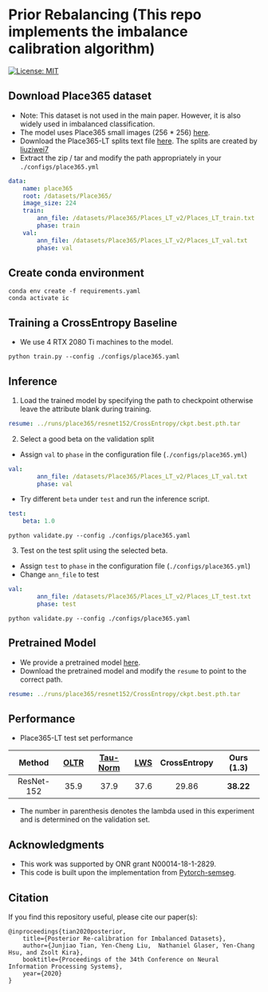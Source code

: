 # Prior Rebalancing (This repo implements the imbalance calibration algorithm)
[![License: MIT](https://img.shields.io/badge/License-MIT-yellow.svg)](https://opensource.org/licenses/MIT) 

## Download Place365 dataset
- Note: This dataset is not used in the main paper. However, it is also widely used in imbalanced classification. 
- The model uses Place365 small images (256 * 256) [here](http://places2.csail.mit.edu/download.html).
- Download the Place365-LT splits text file [here](https://drive.google.com/file/d/14UrlzxUi12JJIX2U8NE6GFgUhsSvrUHm/view?usp=sharing). The splits are created by [liuziwei7](https://github.com/zhmiao/OpenLongTailRecognition-OLTR) 
- Extract the zip / tar and modify the path appropriately in your `./configs/place365.yml`
```yaml
data:
    name: place365
    root: /datasets/Place365/
    image_size: 224
    train:
        ann_file: /datasets/Place365/Places_LT_v2/Places_LT_train.txt
        phase: train
    val: 
        ann_file: /datasets/Place365/Places_LT_v2/Places_LT_val.txt
        phase: val
```

## Create conda environment
```
conda env create -f requirements.yaml
conda activate ic
```

## Training a CrossEntropy Baseline 
- We use 4 RTX 2080 Ti machines to the model.
```
python train.py --config ./configs/place365.yaml   
```

## Inference
1. Load the trained model by specifying the path to checkpoint otherwise leave the attribute blank during training.
```yaml
resume: ../runs/place365/resnet152/CrossEntropy/ckpt.best.pth.tar  
```
2. Select a good beta on the validation split
- Assign `val` to `phase` in the configuration file (`./configs/place365.yml`)
```yaml
val: 
        ann_file: /datasets/Place365/Places_LT_v2/Places_LT_val.txt
        phase: val
```
- Try different `beta` under `test` and run the inference script.
```yaml
test:
    beta: 1.0  
```
```
python validate.py --config ./configs/place365.yaml   
```
3. Test on the test split using the selected beta.
- Assign `test` to `phase` in the configuration file (`./configs/place365.yml`)
- Change `ann_file` to test
```yaml
val: 
        ann_file: /datasets/Place365/Places_LT_v2/Places_LT_test.txt
        phase: test
```
```
python validate.py --config ./configs/place365.yaml   
```

## Pretrained Model
- We provide a pretrained model [here](https://drive.google.com/file/d/1RNviW12oj5Dw32MxvCWHZfoe6LjlMWAl/view?usp=sharing).
- Download the pretrained model and modify the `resume` to point to the correct path.
```yaml 
resume: ../runs/place365/resnet152/CrossEntropy/ckpt.best.pth.tar 
```

## Performance
- Place365-LT test set performance

|   Method    |    [OLTR](https://arxiv.org/pdf/1904.05160.pdf)     |  [Tau-Norm](https://arxiv.org/pdf/1910.09217.pdf)   |   [LWS](https://arxiv.org/pdf/1910.09217.pdf)       |     CrossEntropy    |     Ours (1.3)    |
| :---------: | :------------: | :-----------: | :---------: | :---------: | :---------: | 
|  ResNet-152 |      35.9      |      37.9     |    37.6      |     29.86     |      **38.22**  |  

- The number in parenthesis denotes the lambda used in this experiment and is determined on the validation set. 

## Acknowledgments
- This work was supported by ONR grant N00014-18-1-2829.
- This code is built upon the implementation from [Pytorch-semseg](https://github.com/meetshah1995/pytorch-semseg).

## Citation
If you find this repository useful, please cite our paper(s):

```
@inproceedings{tian2020posterior,
    title={Posterior Re-calibration for Imbalanced Datasets},
    author={Junjiao Tian, Yen-Cheng Liu,  Nathaniel Glaser, Yen-Chang Hsu, and Zsolt Kira},
    booktitle={Proceedings of the 34th Conference on Neural Information Processing Systems},
    year={2020}
}
```
